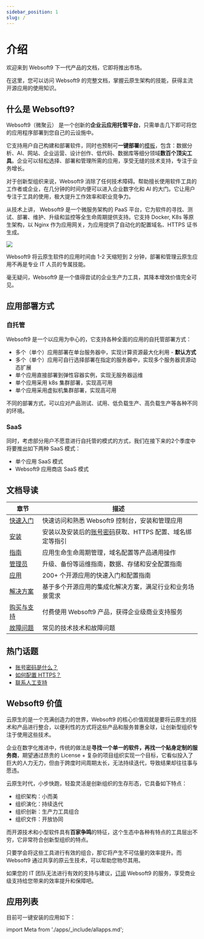 ```yaml
---
sidebar_position: 1
slug: /
---
```


# 介绍

欢迎来到 Websoft9 下一代产品的文档，它即将推出市场。  

在这里，您可以访问 Websoft9 的完整文档，掌握云原生架构的技能，获得主流开源应用的使用知识。  

## 什么是 Websoft9?

Websoft9（微聚云） 是一个创新的**企业云应用托管平台**，只需单击几下即可将您的应用程序部署到您自己的云设施中。   

它支持用户自己构建和部署软件，同时也预制可**一键部署**的[模板](https://www.websoft9.com/apps)，包含：数据分析、AI、网站、企业运营、设计创作、低代码、数据库等细分领域**数百个顶尖工具**。企业可以轻松选择、部署和管理所需的应用，享受无缝的技术支持，专注于业务增长。

对于创新型组织来说，Websoft9 消除了任何技术障碍。帮助擅长使用软件工具的工作者或企业，在几分钟的时间内便可以进入企业数字化和 AI 的大门。它让用户专注于工具的使用，极大提升工作效率和职业竞争力。 

从技术上讲， Websoft9 是一个微服务架构的 PaaS 平台，它为软件的寻找、测试、部署、维护、升级和监控等全生命周期提供支持。它支持 Docker, K8s 等原生架构，以 Nginx 作为应用网关，为应用提供了自动化的配置域名、HTTPS 证书生成。

![](https://libs.websoft9.com/Websoft9/DocsPicture/zh/websoft9/websoft9-dashboard.png)

Websoft9 将云原生软件的应用时间由 1-2 天缩短到 2 分钟，部署和管理云原生应用不再是专业 IT 人员的专属技能。  

毫无疑问，Websoft9 是一个值得尝试的企业生产力工具，其降本增效价值完全可见。

## 应用部署方式

### 自托管

Websoft9 是一个以应用为中心的，它支持各种全面的应用的自托管部署方式：

- 多个（单个）应用部署在单台服务器中，实现计算资源最大化利用 - **默认方式**
- 多个（单个）应用可自行选择部署在指定的服务器中，实现多个服务器资源动态扩展
- 单个应用直接部署到弹性容器实例，实现无服务器运维
- 单个应用采用 k8s 集群部署，实现高可用
- 单个应用采用虚拟机集群部署，实现高可用


不同的部署方式，可以应对产品测试、试用、低负载生产、高负载生产等各种不同的环境。  

### SaaS 

同时，考虑部分用户不愿意进行自托管的模式的方式，我们在接下来的2个季度中将要推出如下两种 SaaS 模式：

- 单个应用 SaaS 模式
- Websoft9 应用商店 SaaS 模式

## 文档导读

| 章节              | 描述                                                     |
| ----------------- | -------------------------------------------------------- |
| [快速入门](./starter)   |  快速访问和熟悉 Websoft9 控制台，安装和管理应用  |
| [安装](./install) | 安装以及安装后的[账号密码](./quick/credentials)获取、HTTPS 配置、域名绑定等指引 |
| [指南](./user)   |  应用生命生命周期管理，域名配置等产品通用操作  |
| [管理员](./administrator)   |  升级、备份等运维指南，数据、存储和安全配置指南  |
| [应用](./apps) |  200+ 个开源应用的快速入门和配置指南  |
| [解决方案](./solution)  |    基于多个开源应用的集成化解决方案，满足行业和业务场景需求  |
| [购买与支持](./business)   |  付费使用 Websoft9 产品，获得企业级商业支持服务 |
| [故障问题](./faq)        |    常见的技术技术和故障问题   |


## 热门话题

* [账号密码是什么？](./quick/credentials)
* [如何配置 HTTPS？](./guide/appsethttps)
* [联系人工支持](./helpdesk)

## Websoft9 价值

云原生的是一个充满创造力的世界，Websoft9 的核心价值观就是要将云原生的技术和产品进行整合，以便利性的方式将这些产品和服务普惠全球，让创新型组织专注于使用这些技术。

企业在数字化推进中，传统的做法是**寻找一个单一的软件，再找一个贴身定制的服务商**，期望通过昂贵的 License + 复杂的项目组织实现一个目标，它看似投入了巨大的人力无力，但由于跨度时间周期太长，无法持续迭代，导致结果却往往事与愿违。   

云原生时代，小步快跑，轻盈灵活是创新组织的生存形态，它具备如下特点：

- 组织架构：小而美
- 组织演化：持续迭代
- 组织创新：生产力工具组合
- 组织文件：开放协同

而开源技术和小型软件具有**百家争鸣**的特征，这个生态中各种有特点的工具层出不穷，它非常符合创新型组织的特点。  

只要学会将这些工具进行有效的组合，那它将产生不可估量的效率提升。而 Websoft9 通过共享的原云生技术，可以帮助您物尽其用。   

如果您的 IT 团队无法进行有效的支持与建议，[订阅](./buy/subscription) Websoft9 的服务，享受商业级支持给您带来的效率提升和保障吧。  

## 应用列表

目前可一键安装的应用如下：

import Meta from './apps/_include/allapps.md';

<Meta name="meta" />
